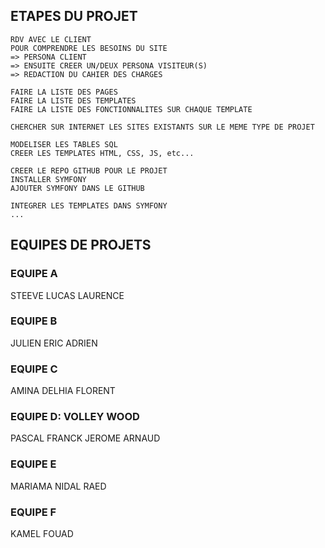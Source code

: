 ## ETAPES DU PROJET


    RDV AVEC LE CLIENT
    POUR COMPRENDRE LES BESOINS DU SITE
    => PERSONA CLIENT
    => ENSUITE CREER UN/DEUX PERSONA VISITEUR(S)
    => REDACTION DU CAHIER DES CHARGES

    FAIRE LA LISTE DES PAGES
    FAIRE LA LISTE DES TEMPLATES
    FAIRE LA LISTE DES FONCTIONNALITES SUR CHAQUE TEMPLATE

    CHERCHER SUR INTERNET LES SITES EXISTANTS SUR LE MEME TYPE DE PROJET
    
    MODELISER LES TABLES SQL
    CREER LES TEMPLATES HTML, CSS, JS, etc...

    CREER LE REPO GITHUB POUR LE PROJET
    INSTALLER SYMFONY 
    AJOUTER SYMFONY DANS LE GITHUB

    INTEGRER LES TEMPLATES DANS SYMFONY
    ...



## EQUIPES DE PROJETS


### EQUIPE A

STEEVE
LUCAS
LAURENCE

### EQUIPE B

JULIEN
ERIC
ADRIEN

### EQUIPE C

AMINA
DELHIA
FLORENT

### EQUIPE D: VOLLEY WOOD

PASCAL
FRANCK
JEROME
ARNAUD

### EQUIPE E

MARIAMA
NIDAL
RAED

### EQUIPE F

KAMEL
FOUAD



